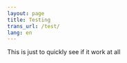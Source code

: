 ```yaml
---
layout: page
title: Testing
trans_url: /test/
lang: en
---
```

This is just to quickly see if it work at all